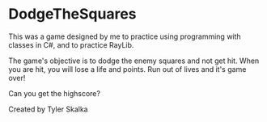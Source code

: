# DodgeTheSquares
This was a game designed by me to practice using programming with classes in C#, and to practice RayLib.

The game's objective is to dodge the enemy squares and not get hit.
When you are hit, you will lose a life and points.
Run out of lives and it's game over!

Can you get the highscore?


Created by Tyler Skalka
